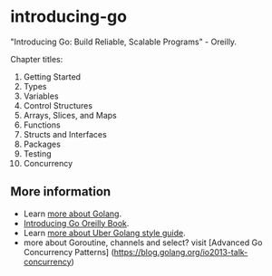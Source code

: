 # introducing-go

"Introducing Go: Build Reliable, Scalable Programs" - Oreilly.

Chapter titles:
1. Getting Started
2. Types
3. Variables
4. Control Structures
5. Arrays, Slices, and Maps
6. Functions
7. Structs and Interfaces
8. Packages
9. Testing
10. Concurrency


## More information

- Learn [more about Golang](https://golang.org/).
- [Introducing Go Oreilly Book](http://shop.oreilly.com/product/0636920046516.do).
- Learn [more about Uber Golang style guide](https://github.com/uber-go/guide).
- more about Goroutine, channels and select? visit [Advanced Go Concurrency Patterns] (https://blog.golang.org/io2013-talk-concurrency)
